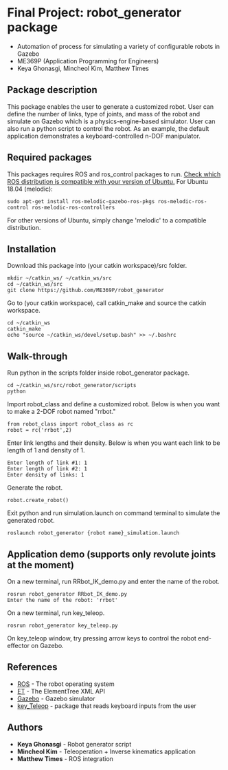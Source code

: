 # Final Project: robot_generator package
- Automation of process for simulating a variety of configurable robots in Gazebo
- ME369P (Application Programming for Engineers)
- Keya Ghonasgi, Mincheol Kim, Matthew Times

## Package description
This package enables the user to generate a customized robot. User can define the number of links, type of joints, and mass of the robot and simulate on Gazebo which is a physics-engine-based simulator. User can also run a python script to control the robot. As an example, the default application demonstrates a keyboard-controlled n-DOF manipulator. 

## Required packages
This packages requires ROS and ros_control packages to run. 
[Check which ROS distribution is compatible with your version of Ubuntu.](http://wiki.ros.org/Distributions)
For Ubuntu 18.04 (melodic):
```
sudo apt-get install ros-melodic-gazebo-ros-pkgs ros-melodic-ros-control ros-melodic-ros-controllers
```
For other versions of Ubuntu, simply change 'melodic' to a compatible distribution.

## Installation
Download this package into (your catkin workspace)/src folder.
```
mkdir ~/catkin_ws/ ~/catkin_ws/src
cd ~/catkin_ws/src
git clone https://github.com/ME369P/robot_generator
```
Go to (your catkin workspace), call catkin_make and source the catkin workspace.
```
cd ~/catkin_ws
catkin_make
echo "source ~/catkin_ws/devel/setup.bash" >> ~/.bashrc
```

## Walk-through
Run python in the scripts folder inside robot_generator package.
```
cd ~/catkin_ws/src/robot_generator/scripts
python
```
Import robot_class and define a customized robot. Below is when you want to make a 2-DOF robot named "rrbot."
```
from robot_class import robot_class as rc
robot = rc('rrbot',2)
```
Enter link lengths and their density. Below is when you want each link to be length of 1 and density of 1.
```
Enter length of link #1: 1
Enter length of link #2: 1
Enter density of links: 1
```
Generate the robot.
```
robot.create_robot()
```
Exit python and run simulation.launch on command terminal to simulate the generated robot.
```
roslaunch robot_generator {robot name}_simulation.launch
```

## Application demo (supports only revolute joints at the moment)
On a new terminal, run RRbot_IK_demo.py and enter the name of the robot.
```
rosrun robot_generator RRbot_IK_demo.py
Enter the name of the robot: 'rrbot'
```
On a new terminal, run key_teleop.
```
rosrun robot_generator key_teleop.py
```
On key_teleop window, try pressing arrow keys to control the robot end-effector on Gazebo.

## References
* [ROS](http://www.ros.org/) - The robot operating system
* [ET](https://docs.python.org/2/library/xml.etree.elementtree.html) - The ElementTree XML API
* [Gazebo](http://gazebosim.org/) - Gazebo simulator
* [key_Teleop](http://wiki.ros.org/key_teleop) - package that reads keyboard inputs from the user

## Authors
* **Keya Ghonasgi** - Robot generator script
* **Mincheol Kim** - Teleoperation + Inverse kinematics application
* **Matthew Times** - ROS integration
